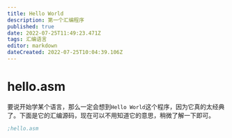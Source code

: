 ```yaml
---
title: Hello World
description: 第一个汇编程序
published: true
date: 2022-07-25T11:49:23.471Z
tags: 汇编语言
editor: markdown
dateCreated: 2022-07-25T10:04:39.106Z
---
```


# hello.asm

要说开始学某个语言，那么一定会想到`Hello World`这个程序，因为它真的太经典了。下面是它的汇编源码，现在可以不用知道它的意思，稍微了解一下即可。

```asm
;hello.asm
```
